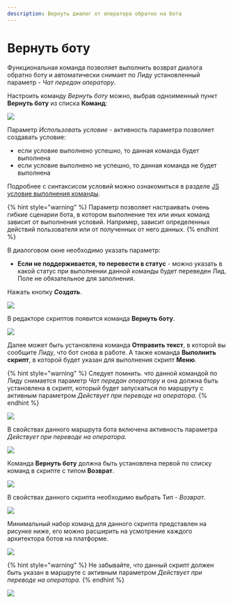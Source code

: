 ```yaml
---
description: Вернуть диалог от оператора обратно на бота
---
```


# Вернуть боту

Функциональная команда позволяет выполнить возврат диалога обратно боту и автоматически снимает по Лиду установленный параметр - _Чат передан оператору_.

Настроить команду _Вернуть боту_ можно, выбрав одноименный пункт **Вернуть боту** из списка **Команд**:

![](../.gitbook/assets/izobrazhenie%20%28297%29.png)

Параметр _Использовать условие_ - активность параметра позволяет создавать условие:

* если условие выполнено успешно, то данная команда будет выполнена
* если условие выполнено не успешно, то данная команда не будет выполнена

Подробнее с синтаксисом условий можно ознакомиться в разделе [JS условие выполнения команды](https://metabot.gitbook.io/documentation/sintaksis-js-skripta-s-usloviem/js-uslovie-vypolneniya-komandy).

{% hint style="warning" %}
Параметр позволяет настраивать очень гибкие сценарии бота, в котором выполнение тех или иных команд зависит от выполнения условий. Например, зависит определенных действий пользователя или от полученных от него данных.
{% endhint %}

В диалоговом окне необходимо указать параметр:

* **Если не поддерживается, то перевести в статус** - можно указать в какой статус при выполнении данной команды будет переведен Лид. Поле не обязательное для заполнения.

Нажать кнопку _**Создать**_.

![](../.gitbook/assets/izobrazhenie%20%28171%29.png)

В редакторе скриптов появится команда **Вернуть боту**.

![](../.gitbook/assets/izobrazhenie%20%28307%29.png)

Далее может быть установлена команда **Отправить текст**, в которой вы сообщите Лиду, что бот снова в работе. А также команда **Выполнить скрипт**, в которой будет указан для выполнения скрипт **Меню**.

{% hint style="warning" %}
Следует помнить. что данной командой по Лиду снимается параметр _Чат передан оператору_ и она должна быть установлена в скрипт, который будет запускаться по маршруту с активным параметром _Действует при переводе на оператора._
{% endhint %}

![](../.gitbook/assets/izobrazhenie%20%2864%29.png)

В свойствах данного маршрута бота включена активность параметра _Действует при переводе на оператора._

![](../.gitbook/assets/izobrazhenie%20%28123%29.png)

Команда **Вернуть боту** должна быть установлена первой по списку команд в скрипте с типом **Возврат**.

![](../.gitbook/assets/izobrazhenie%20%28244%29.png)

В свойствах данного скрипта необходимо выбрать Тип - _Возврат_.

![](../.gitbook/assets/izobrazhenie%20%28223%29.png)

Минимальный набор команд для данного скрипта представлен на рисунке ниже, его можно расширить на усмотрение каждого архитектора ботов на платформе.

![](../.gitbook/assets/izobrazhenie%20%28248%29.png)

{% hint style="warning" %}
Не забывайте, что данный скрипт должен быть указан в маршруте с активным параметром _Действует при переводе на оператора._
{% endhint %}

![](../.gitbook/assets/izobrazhenie%20%28340%29.png)

